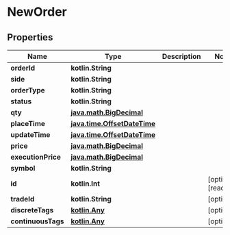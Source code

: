 
# NewOrder

## Properties
Name | Type | Description | Notes
------------ | ------------- | ------------- | -------------
**orderId** | **kotlin.String** |  | 
**side** | **kotlin.String** |  | 
**orderType** | **kotlin.String** |  | 
**status** | **kotlin.String** |  | 
**qty** | [**java.math.BigDecimal**](java.math.BigDecimal.md) |  | 
**placeTime** | [**java.time.OffsetDateTime**](java.time.OffsetDateTime.md) |  | 
**updateTime** | [**java.time.OffsetDateTime**](java.time.OffsetDateTime.md) |  | 
**price** | [**java.math.BigDecimal**](java.math.BigDecimal.md) |  | 
**executionPrice** | [**java.math.BigDecimal**](java.math.BigDecimal.md) |  | 
**symbol** | **kotlin.String** |  | 
**id** | **kotlin.Int** |  |  [optional] [readonly]
**tradeId** | **kotlin.String** |  |  [optional]
**discreteTags** | [**kotlin.Any**](.md) |  |  [optional]
**continuousTags** | [**kotlin.Any**](.md) |  |  [optional]



